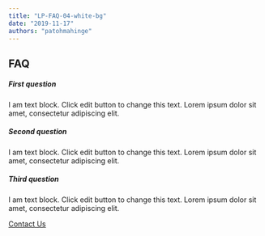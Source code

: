 ```yaml
---
title: "LP-FAQ-04-white-bg"
date: "2019-11-17"
authors: "patohmahinge"
---
```


## FAQ

##### First question

I am text block. Click edit button to change this text. Lorem ipsum dolor sit amet, consectetur adipiscing elit.

##### Second question

I am text block. Click edit button to change this text. Lorem ipsum dolor sit amet, consectetur adipiscing elit.

##### Third question

I am text block. Click edit button to change this text. Lorem ipsum dolor sit amet, consectetur adipiscing elit.

[Contact Us](#)
